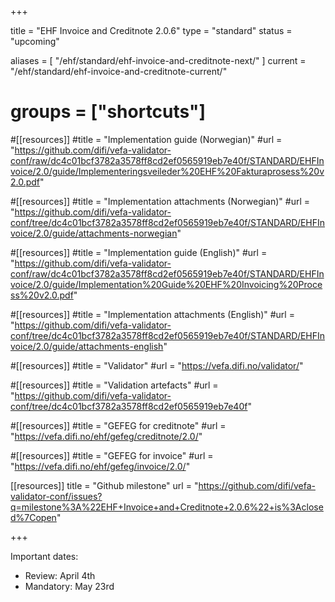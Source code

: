+++

title = "EHF Invoice and Creditnote 2.0.6"
type = "standard"
status = "upcoming"

aliases = [ "/ehf/standard/ehf-invoice-and-creditnote-next/" ]
current = "/ehf/standard/ehf-invoice-and-creditnote-current/"

# groups = ["shortcuts"]

#[[resources]]
#title = "Implementation guide (Norwegian)"
#url = "https://github.com/difi/vefa-validator-conf/raw/dc4c01bcf3782a3578ff8cd2ef0565919eb7e40f/STANDARD/EHFInvoice/2.0/guide/Implementeringsveileder%20EHF%20Fakturaprosess%20v2.0.pdf"

#[[resources]]
#title = "Implementation attachments (Norwegian)"
#url = "https://github.com/difi/vefa-validator-conf/tree/dc4c01bcf3782a3578ff8cd2ef0565919eb7e40f/STANDARD/EHFInvoice/2.0/guide/attachments-norwegian"

#[[resources]]
#title = "Implementation guide (English)"
#url = "https://github.com/difi/vefa-validator-conf/raw/dc4c01bcf3782a3578ff8cd2ef0565919eb7e40f/STANDARD/EHFInvoice/2.0/guide/Implementation%20Guide%20EHF%20Invoicing%20Process%20v2.0.pdf"

#[[resources]]
#title = "Implementation attachments (English)"
#url = "https://github.com/difi/vefa-validator-conf/tree/dc4c01bcf3782a3578ff8cd2ef0565919eb7e40f/STANDARD/EHFInvoice/2.0/guide/attachments-english"

#[[resources]]
#title = "Validator"
#url = "https://vefa.difi.no/validator/"

#[[resources]]
#title = "Validation artefacts"
#url = "https://github.com/difi/vefa-validator-conf/tree/dc4c01bcf3782a3578ff8cd2ef0565919eb7e40f"

#[[resources]]
#title = "GEFEG for creditnote"
#url = "https://vefa.difi.no/ehf/gefeg/creditnote/2.0/"

#[[resources]]
#title = "GEFEG for invoice"
#url = "https://vefa.difi.no/ehf/gefeg/invoice/2.0/"

[[resources]]
title = "Github milestone"
url = "https://github.com/difi/vefa-validator-conf/issues?q=milestone%3A%22EHF+Invoice+and+Creditnote+2.0.6%22+is%3Aclosed%7Copen"

+++

Important dates:

* Review: April 4th
* Mandatory: May 23rd
